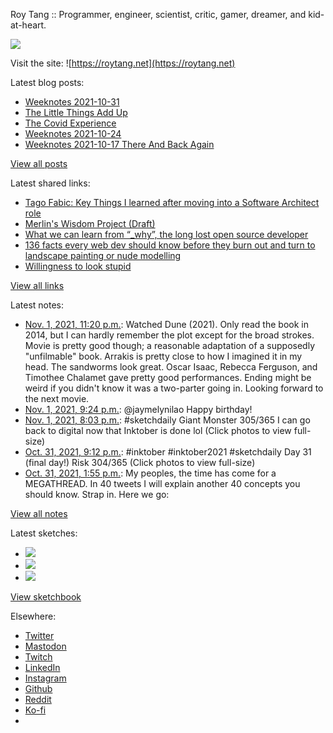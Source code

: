 Roy Tang :: Programmer, engineer, scientist, critic, gamer, dreamer, and kid-at-heart.

![](https://roytang.net/static/img/profile.jpg)

Visit the site: ![https://roytang.net](https://roytang.net)

Latest blog posts:

- [Weeknotes 2021-10-31](https://roytang.net/2021/10/weeknotes-2021-10-31/)
- [The Little Things Add Up](https://roytang.net/2021/10/little-things-add-up/)
- [The Covid Experience](https://roytang.net/2021/10/covid-experience/)
- [Weeknotes 2021-10-24](https://roytang.net/2021/10/weeknotes-2021-10-24/)
- [Weeknotes 2021-10-17 There And Back Again](https://roytang.net/2021/10/weeknotes-10-17/)

[View all posts](https://roytang.net/blog)

Latest shared links:

- [Tago Fabic: Key Things I learned after moving into a Software Architect role](https://roytang.net/2021/10/5fd630eb6ea3f3ac35a11df669eaf908/)
- [Merlin&#x27;s Wisdom Project (Draft)](https://roytang.net/2021/10/a19275311bdfc7f94531e8179dff86ab/)
- [What we can learn from “_why”, the long lost open source developer](https://roytang.net/2021/10/f477a6a18fe5fb487eacd5418311c51e/)
- [136 facts every web dev should know before they burn out and turn to landscape painting or nude modelling](https://roytang.net/2021/10/136-facts-every-web-dev-should-know-before-they-burn-out-and-turn-to-landscape-painting-or-nude-mode/)
- [Willingness to look stupid](https://roytang.net/2021/10/willingness-to-look-stupid/)

[View all links](https://roytang.net/links)

Latest notes:

- [Nov. 1, 2021, 11:20 p.m.](https://roytang.net/2021/11/1b266589f886bed3ba7c7af21fe3a070/): Watched Dune (2021). Only read the book in 2014, but I can hardly remember the plot except for the broad strokes. Movie is pretty good though; a reasonable adaptation of a supposedly &quot;unfilmable&quot; book. Arrakis is pretty close to how I imagined it in my head. The sandworms look great. Oscar Isaac, Rebecca Ferguson, and Timothee Chalamet gave pretty good performances. Ending might be weird if you didn&#x27;t know it was a two-parter going in. Looking forward to the next movie.
- [Nov. 1, 2021, 9:24 p.m.](https://roytang.net/2021/11/1455163715263754243/): @jaymelynilao Happy birthday!
- [Nov. 1, 2021, 8:03 p.m.](https://roytang.net/2021/11/1455143493978914818/): #sketchdaily Giant Monster 305/365 I can go back to digital now that Inktober is done lol (Click photos to view full-size)
- [Oct. 31, 2021, 9:12 p.m.](https://roytang.net/2021/10/1454798534973149189/): #inktober #inktober2021 #sketchdaily Day 31 (final day!) Risk 304/365 (Click photos to view full-size)
- [Oct. 31, 2021, 1:55 p.m.](https://roytang.net/2021/10/1454688355153690624/): My peoples, the time has come for a MEGATHREAD. In 40 tweets I will explain another 40 concepts you should know. Strap in. Here we go:

[View all notes](https://roytang.net/notes)

Latest sketches:


- ![](https://roytang.net/media/cache/9c/ca/9cca832980d008feb5d6e58687b6a8d4.jpg)
- ![](https://roytang.net/media/cache/1c/38/1c3867ff8ef788e8a30e279891c9aaa9.jpg)
- ![](https://roytang.net/media/cache/0b/cb/0bcb013555a0306f0869e1cbed5a19b8.jpg)

[View sketchbook](https://roytang.net/albums/sketchbook)


Elsewhere:

- [Twitter](https://twitter.com/roytang)
- [Mastodon](https://mastodon.technology/@roytang)
- [Twitch](https://twitch.tv/twitchyroy)
- [LinkedIn](https://www.linkedin.com/in/roytang)
- [Instagram](https://instagram.com/roytang0400)
- [Github](https://github.com/roytang)
- [Reddit](https://reddit.com/u/hungryroy)
- [Ko-fi](https://ko-fi.com/roytang)
- [](mailto:hello@roytang.net)
